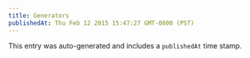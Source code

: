 ```yaml
---
title: Generators
publishedAt: Thu Feb 12 2015 15:47:27 GMT-0800 (PST)
---
```


This entry was auto-generated and includes a `publishedAt` time stamp. 

